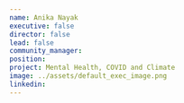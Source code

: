 ```yaml
---
name: Anika Nayak
executive: false
director: false
lead: false
community_manager:   
position:  
project: Mental Health, COVID and Climate
image: ../assets/default_exec_image.png
linkedin: 
---
```

